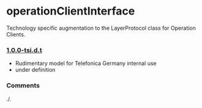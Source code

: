 # operationClientInterface
Technology specific augmentation to the LayerProtocol class for Operation Clients.

### [1.0.0-tsi.d.t](../../tree/tsi)
- Rudimentary model for Telefonica Germany internal use
- under definition

### Comments
./.
